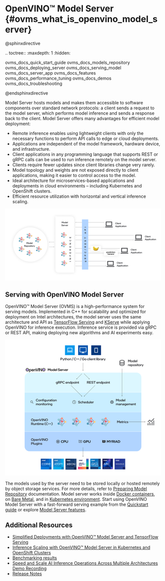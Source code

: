 # OpenVINO&trade; Model Server {#ovms_what_is_openvino_model_server}

@sphinxdirective

.. toctree::
   :maxdepth: 1
   :hidden:

   ovms_docs_quick_start_guide
   ovms_docs_models_repository
   ovms_docs_deploying_server
   ovms_docs_serving_model
   ovms_docs_server_app
   ovms_docs_features
   ovms_docs_performance_tuning
   ovms_docs_demos
   ovms_docs_troubleshooting

@endsphinxdirective

Model Server hosts models and makes them accessible to software components over standard network protocols: a client sends a request to the model server, which performs model inference and sends a response back to the client. Model Server offers many advantages for efficient model deployment: 
- Remote inference enables using lightweight clients with only the necessary functions to perform API calls to edge or cloud deployments.
- Applications are independent of the model framework, hardware device, and infrastructure.
- Client applications in any programming language that supports REST or gRPC calls can be used to run inference remotely on the model server.
- Clients require fewer updates since client libraries change very rarely.
- Model topology and weights are not exposed directly to client applications, making it easier to control access to the model.
- Ideal architecture for microservices-based applications and deployments in cloud environments – including Kubernetes and OpenShift clusters.
- Efficient resource utilization with horizontal and vertical inference scaling.

![OVMS diagram](ovms_diagram.png)

## Serving with OpenVINO Model Server

OpenVINO&trade; Model Server (OVMS) is a high-performance system for serving models. Implemented in C++ for scalability and optimized for deployment on Intel architectures, the model server uses the same architecture and API as [TensorFlow Serving](https://github.com/tensorflow/serving) and [KServe](https://github.com/kserve/kserve) while applying OpenVINO for inference execution. Inference service is provided via gRPC or REST API, making deploying new algorithms and AI experiments easy.

![OVMS picture](ovms_high_level.png)

The models used by the server need to be stored locally or hosted remotely by object storage services. For more details, refer to [Preparing Model Repository](./models_repository.md) documentation. Model server works inside [Docker containers](deploying_server.md), on [Bare Metal](deploying_server.md#deploying-model-server-on-baremetal), and in [Kubernetes environment](deploying_server.md#deploying-model-server-in-kubernetes).
Start using OpenVINO Model Server with a fast-forward serving example from the [Quickstart guide](ovms_quickstart.md) or explore [Model Server features](features.md).

## Additional Resources

* [Simplified Deployments with OpenVINO™ Model Server and TensorFlow Serving](https://community.intel.com/t5/Blogs/Tech-Innovation/Artificial-Intelligence-AI/Simplified-Deployments-with-OpenVINO-Model-Server-and-TensorFlow/post/1353218) 
* [Inference Scaling with OpenVINO™ Model Server in Kubernetes and OpenShift Clusters](https://www.intel.com/content/www/us/en/developer/articles/technical/deploy-openvino-in-openshift-and-kubernetes.html) 
* [Benchmarking results](https://docs.openvino.ai/2022.1/openvino_docs_performance_benchmarks_ovms.html) 
* [Speed and Scale AI Inference Operations Across Multiple Architectures Demo Recording](https://techdecoded.intel.io/essentials/speed-and-scale-ai-inference-operations-across-multiple-architectures/?elq_cid=3646480_ts1607680426276&erpm_id=6470692_ts1607680426276) 
* [Release Notes](https://github.com/openvinotoolkit/model_server/releases) 
